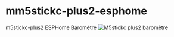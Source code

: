 # mm5stickc-plus2-esphome
m5stickc-plus2 ESPHome Baromètre
![M5stickc plus2 baromètre](https://github.com/WarC0zes/mm5stickc-plus2-esphome/assets/91471397/dcfb4361-6704-4c59-8aec-3ccd294b6fce)
